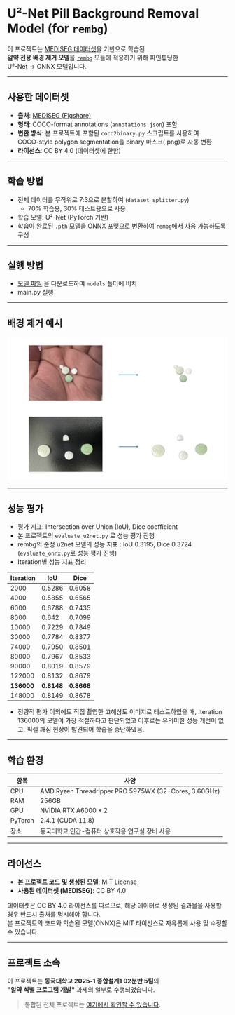 # U²-Net Pill Background Removal Model (for `rembg`)

이 프로젝트는 [MEDISEG 데이터셋](https://figshare.com/articles/dataset/MEDISEG/28574786?file=52926545)을 기반으로 학습된  
**알약 전용 배경 제거 모델**을 [`rembg`](https://github.com/danielgatis/rembg) 모듈에 적용하기 위해 파인튜닝한  
U²-Net → ONNX 모델입니다.

---

## 사용한 데이터셋

- **출처**: [MEDISEG (Figshare)](https://figshare.com/articles/dataset/MEDISEG/28574786?file=52926545)  
- **형태**: COCO-format annotations (`annotations.json`) 포함  
- **변환 방식**: 본 프로젝트에 포함된 `coco2binary.py` 스크립트를 사용하여  
  COCO-style polygon segmentation을 binary 마스크(.png)로 자동 변환  
- **라이선스**: CC BY 4.0 (데이터셋에 한함)

---

## 학습 방법

- 전체 데이터를 무작위로 7:3으로 분할하여 (`dataset_splitter.py`)  
  - 70% 학습용, 30% 테스트용으로 사용  
- 학습 모델: U²-Net (PyTorch 기반)  
- 학습이 완료된 `.pth` 모델을 ONNX 포맷으로 변환하여 `rembg`에서 사용 가능하도록 구성

---

## 실행 방법

- [모델 파일](https://drive.google.com/file/d/1inuIfO1hHVhKxUwxeA0lSy1etcYV_osY/view?usp=sharing) 을 다운로드하여 `models` 폴더에 비치
- main.py 실행

---

## 배경 제거 예시

![배경 제거 예시](README_images/rembg-example.png)

---
## 성능 평가

- 평가 지표: Intersection over Union (IoU), Dice coefficient
- 본 프로젝트의 `evaluate_u2net.py` 로 성능 평가 진행
- rembg의 순정 u2net 모델의 성능 지표 : IoU 0.3195, Dice 0.3724 (`evaluate_onnx.py`로 성능 평가 진행)
- Iteration별 성능 지표 정리

|  Iteration | IoU       | Dice      |
|------------|-----------|-----------|
| 2000       | 0.5286    | 0.6058    |
| 4000       | 0.5855    | 0.6565    |
| 6000       | 0.6788    | 0.7435    |
| 8000       | 0.642     | 0.7099    |
| 10000      | 0.7229    | 0.7849    |
| 30000      | 0.7784    | 0.8377    |
| 74000      | 0.7950    | 0.8501    |
| 80000      | 0.7967    | 0.8533    |
| 90000      | 0.8019    | 0.8579    |
| 122000     | 0.8132    | 0.8679    |
| **136000**     | **0.8148**    | **0.8668**    |
| 148000     | 0.8149    | 0.8678    |

- 정량적 평가 이외에도 직접 촬영한 고해상도 이미지로 테스트하였을 때, Iteration 136000의 모델이 가장 적절하다고 판단되었고 이후로는 유의미한 성능 개선이 없고, 픽셀 깨짐 현상이 발견되어 학습을 중단하였음.

---

## 학습 환경

| 항목       | 사양                                               |
|------------|----------------------------------------------------|
| CPU        | AMD Ryzen Threadripper PRO 5975WX (32-Cores, 3.60GHz) |
| RAM        | 256GB                                              |
| GPU        | NVIDIA RTX A6000 × 2                               |
| PyTorch    | 2.4.1 (CUDA 11.8)                                  |
| 장소       | 동국대학교 인간-컴퓨터 상호작용 연구실 장비 사용 |

---

## 라이선스

- **본 프로젝트 코드 및 생성된 모델**: MIT License  
- **사용된 데이터셋 (MEDISEG)**: CC BY 4.0

데이터셋은 CC BY 4.0 라이선스를 따르므로, 해당 데이터로 생성된 결과물을 사용할 경우 반드시 출처를 명시해야 합니다.  
본 프로젝트의 코드와 학습된 모델(ONNX)은 MIT 라이선스로 자유롭게 사용 및 수정할 수 있습니다.


---

## 프로젝트 소속

이 프로젝트는 **동국대학교 2025-1 종합설계1 02분반 5팀**의  
**"알약 식별 프로그램 개발"** 과제의 일부로 수행되었습니다.

> 통합된 전체 프로젝트는 [여기에서 확인할 수 있습니다](https://github.com/illujun/Capstone-Design).

